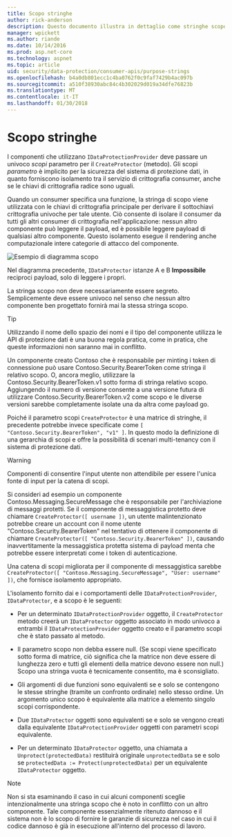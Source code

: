 ```yaml
---
title: Scopo stringhe
author: rick-anderson
description: Questo documento illustra in dettaglio come stringhe scopo vengono utilizzate nelle API di protezione dati ASP.NET Core.
manager: wpickett
ms.author: riande
ms.date: 10/14/2016
ms.prod: asp.net-core
ms.technology: aspnet
ms.topic: article
uid: security/data-protection/consumer-apis/purpose-strings
ms.openlocfilehash: b4a0db801ecc1c4ba0762f0c9faf7429b4ac097b
ms.sourcegitcommit: a510f38930abc84c4b302029d019a34dfe76823b
ms.translationtype: MT
ms.contentlocale: it-IT
ms.lasthandoff: 01/30/2018
---
```

# <a name="purpose-strings"></a>Scopo stringhe

<a name="data-protection-consumer-apis-purposes"></a>

I componenti che utilizzano `IDataProtectionProvider` deve passare un univoco *scopi* parametro per il `CreateProtector` (metodo). Gli scopi *parametro* è implicito per la sicurezza del sistema di protezione dati, in quanto forniscono isolamento tra il servizio di crittografia consumer, anche se le chiavi di crittografia radice sono uguali.

Quando un consumer specifica una funzione, la stringa di scopo viene utilizzata con le chiavi di crittografia principale per derivare il sottochiavi crittografia univoche per tale utente. Ciò consente di isolare il consumer da tutti gli altri consumer di crittografia nell'applicazione: nessun altro componente può leggere il payload, ed è possibile leggere payload di qualsiasi altro componente. Questo isolamento esegue il rendering anche computazionale intere categorie di attacco del componente.

![Esempio di diagramma scopo](purpose-strings/_static/purposes.png)

Nel diagramma precedente, `IDataProtector` istanze A e B **Impossibile** reciproci payload, solo di leggere i propri.

La stringa scopo non deve necessariamente essere segreto. Semplicemente deve essere univoco nel senso che nessun altro componente ben progettato fornirà mai la stessa stringa scopo.

>[!TIP]
> Utilizzando il nome dello spazio dei nomi e il tipo del componente utilizza le API di protezione dati è una buona regola pratica, come in pratica, che queste informazioni non saranno mai in conflitto.
>
>Un componente creato Contoso che è responsabile per minting i token di connessione può usare Contoso.Security.BearerToken come stringa il relativo scopo. O, ancora meglio, utilizzare la Contoso.Security.BearerToken.v1 sotto forma di stringa relativo scopo. Aggiungendo il numero di versione consente a una versione futura di utilizzare Contoso.Security.BearerToken.v2 come scopo e le diverse versioni sarebbe completamente isolate una da altra come payload go.

Poiché il parametro scopi `CreateProtector` è una matrice di stringhe, il precedente potrebbe invece specificate come `[ "Contoso.Security.BearerToken", "v1" ]`. In questo modo la definizione di una gerarchia di scopi e offre la possibilità di scenari multi-tenancy con il sistema di protezione dati.

<a name="data-protection-contoso-purpose"></a>

>[!WARNING]
> Componenti di consentire l'input utente non attendibile per essere l'unica fonte di input per la catena di scopi.
>
>Si consideri ad esempio un componente Contoso.Messaging.SecureMessage che è responsabile per l'archiviazione di messaggi protetti. Se il componente di messaggistica protetto deve chiamare `CreateProtector([ username ])`, un utente malintenzionato potrebbe creare un account con il nome utente "Contoso.Security.BearerToken" nel tentativo di ottenere il componente di chiamare `CreateProtector([ "Contoso.Security.BearerToken" ])`, causando inavvertitamente la messaggistica protetta sistema di payload menta che potrebbe essere interpretati come i token di autenticazione.
>
>Una catena di scopi migliorata per il componente di messaggistica sarebbe `CreateProtector([ "Contoso.Messaging.SecureMessage", "User: username" ])`, che fornisce isolamento appropriato.

L'isolamento fornito dai e i comportamenti delle `IDataProtectionProvider`, `IDataProtector`, e a scopo è le seguenti:

* Per un determinato `IDataProtectionProvider` oggetto, il `CreateProtector` metodo creerà un `IDataProtector` oggetto associato in modo univoco a entrambi il `IDataProtectionProvider` oggetto creato e il parametro scopi che è stato passato al metodo.

* Il parametro scopo non debba essere null. (Se scopi viene specificato sotto forma di matrice, ciò significa che la matrice non deve essere di lunghezza zero e tutti gli elementi della matrice devono essere non null.) Scopo una stringa vuota è tecnicamente consentito, ma è sconsigliato.

* Gli argomenti di due funzioni sono equivalenti se e solo se contengono le stesse stringhe (tramite un confronto ordinale) nello stesso ordine. Un argomento unico scopo è equivalente alla matrice a elemento singolo scopi corrispondente.

* Due `IDataProtector` oggetti sono equivalenti se e solo se vengono creati dalla equivalente `IDataProtectionProvider` oggetti con parametri scopi equivalente.

* Per un determinato `IDataProtector` oggetto, una chiamata a `Unprotect(protectedData)` restituirà originale `unprotectedData` se e solo se `protectedData := Protect(unprotectedData)` per un equivalente `IDataProtector` oggetto.

> [!NOTE]
> Non si sta esaminando il caso in cui alcuni componenti sceglie intenzionalmente una stringa scopo che è noto in conflitto con un altro componente. Tale componente essenzialmente ritenuto dannoso e il sistema non è lo scopo di fornire le garanzie di sicurezza nel caso in cui il codice dannoso è già in esecuzione all'interno del processo di lavoro.
